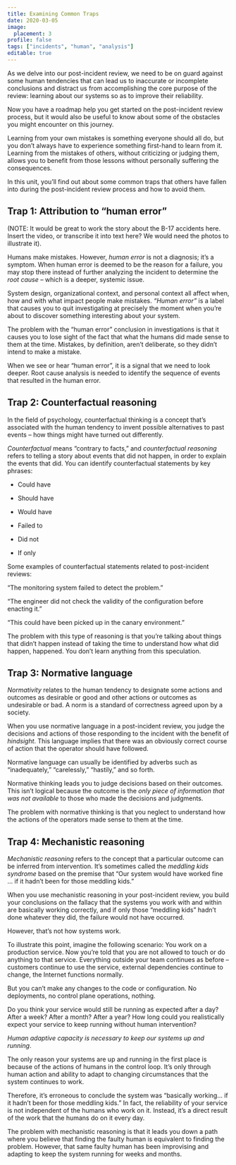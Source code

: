 ```yaml
---
title: Examining Common Traps
date: 2020-03-05
image:
  placement: 3
profile: false
tags: ["incidents", "human", "analysis"]
editable: true
---
```


As we delve into our post-incident review, we need to be on guard against some
human tendencies that can lead us to inaccurate or incomplete conclusions and
distract us from accomplishing the core purpose of the review: learning about
our systems so as to improve their reliability.

Now you have a roadmap help you get started on the post-incident review process,
but it would also be useful to know about some of the obstacles you might
encounter on this journey.

Learning from your own mistakes is something everyone should all do, but you
don’t always have to experience something first-hand to learn from it. Learning
from the mistakes of others, without criticizing or judging them, allows you to
benefit from those lessons without personally suffering the consequences.

In this unit, you’ll find out about some common traps that others have fallen
into during the post-incident review process and how to avoid them.

## Trap 1: Attribution to “human error”

(NOTE: It would be great to work the story about the B-17 accidents here. Insert
the video, or transcribe it into text here? We would need the photos to
illustrate it).

Humans make mistakes. However, *human error* is not a diagnosis; it’s a symptom.
When human error is deemed to be the reason for a failure, you may stop there
instead of further analyzing the incident to determine the *root cause –* which
is a deeper, systemic issue.

System design, organizational context, and personal context all affect when, how
and with what impact people make mistakes. *“*Human error*”* is a label that
causes you to quit investigating at precisely the moment when you’re about to
discover something interesting about your system.

The problem with the “human error” conclusion in investigations is that it
causes you to lose sight of the fact that what the humans did made sense to them
at the time. Mistakes, by definition, aren’t deliberate, so they didn’t intend
to make a mistake.

When we see or hear “human error”, it is a signal that we need to look deeper.
Root cause analysis is needed to identify the sequence of events that resulted
in the human error.

## Trap 2: Counterfactual reasoning

In the field of psychology, counterfactual thinking is a concept that’s
associated with the human tendency to invent possible alternatives to past
events – how things might have turned out differently.

*Counterfactual* means “contrary to facts,” and *counterfactual reasoning*
refers to telling a story about events that did not happen, in order to explain
the events that did. You can identify counterfactual statements by key phrases:

-   Could have

-   Should have

-   Would have

-   Failed to

-   Did not

-   If only

Some examples of counterfactual statements related to post-incident reviews:

“The monitoring system failed to detect the problem.”

“The engineer did not check the validity of the configuration before enacting
it.”

“This could have been picked up in the canary environment.”

The problem with this type of reasoning is that you’re talking about things that
didn’t happen instead of taking the time to understand how what did happen,
happened. You don’t learn anything from this speculation.

## Trap 3: Normative language

*Normativity* relates to the human tendency to designate some actions and
outcomes as desirable or good and other actions or outcomes as undesirable or
bad. A norm is a standard of correctness agreed upon by a society.

When you use normative language in a post-incident review, you judge the
decisions and actions of those responding to the incident with the benefit of
*hindsight*. This language implies that there was an obviously correct course of
action that the operator should have followed.

Normative language can usually be identified by adverbs such as “inadequately,”
“carelessly,” “hastily,” and so forth.

Normative thinking leads you to judge decisions based on their outcomes. This
isn’t logical because the outcome is the *only piece of information that was not
available* to those who made the decisions and judgments.

The problem with normative thinking is that you neglect to understand how the
actions of the operators made sense to them at the time.

## Trap 4: Mechanistic reasoning

*Mechanistic reasoning* refers to the concept that a particular outcome can be
inferred from intervention. It’s sometimes called the *meddling kids syndrome*
based on the premise that “Our system would have worked fine … if it hadn’t been
for those meddling kids.”

When you use mechanistic reasoning in your post-incident review, you build your
conclusions on the fallacy that the systems you work with and within are
basically working correctly, and if only those “meddling kids” hadn’t done
whatever they did, the failure would not have occurred.

However, that’s not how systems work.

To illustrate this point, imagine the following scenario: You work on a
production service. Now you’re told that you are not allowed to touch or do
anything to that service. Everything outside your team continues as before –
customers continue to use the service, external dependencies continue to change,
the Internet functions normally.

But you can’t make any changes to the code or configuration. No deployments, no
control plane operations, nothing.

Do you think your service would still be running as expected after a day? After
a week? After a month? After a year? How long could you realistically expect
your service to keep running without human intervention?

*Human adaptive capacity is necessary to keep our systems up and running*.

The only reason your systems are up and running in the first place is because of
the actions of humans in the control loop. It’s only through human action
and ability to adapt to changing circumstances that the system continues to
work.

Therefore, it’s erroneous to conclude the system was “basically working…
if it hadn’t been for those meddling kids.” In fact, the reliability of your
service is not independent of the humans who work on it. Instead, it’s a direct
result of the work that the humans do on it every day.

The problem with mechanistic reasoning is that it leads you down a path where
you believe that finding the faulty human is equivalent to finding the problem.
However, that same faulty human has been improvising and adapting to keep the
system running for weeks and months.